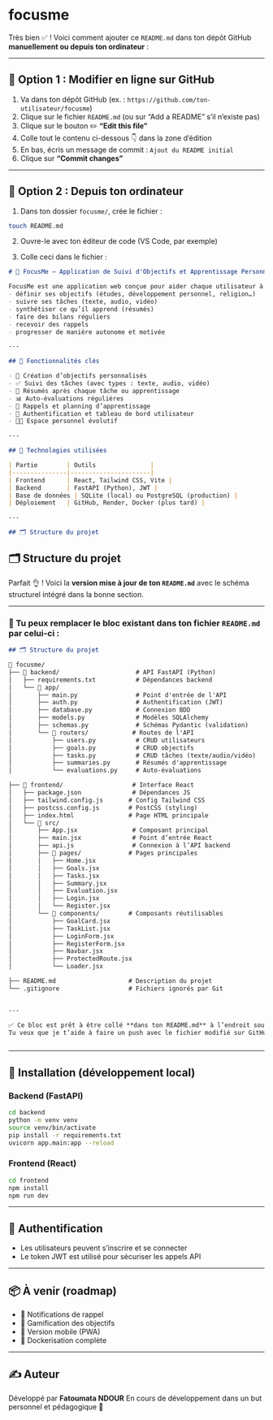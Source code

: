 # focusme
Très bien ✅ ! Voici comment ajouter ce `README.md` dans ton dépôt GitHub **manuellement ou depuis ton ordinateur** :

---

## 🧠 Option 1 : Modifier en ligne sur GitHub

1. Va dans ton dépôt GitHub (ex. : `https://github.com/ton-utilisateur/focusme`)
2. Clique sur le fichier `README.md` (ou sur “Add a README” s’il n’existe pas)
3. Clique sur le bouton ✏️ **“Edit this file”**
4. Colle tout le contenu ci-dessous 👇 dans la zone d’édition
5. En bas, écris un message de commit :
   `Ajout du README initial`
6. Clique sur **“Commit changes”**

---

## 🧠 Option 2 : Depuis ton ordinateur

1. Dans ton dossier `focusme/`, crée le fichier :

```bash
touch README.md
```

2. Ouvre-le avec ton éditeur de code (VS Code, par exemple)

3. Colle ceci dans le fichier :

```markdown
# 🎯 FocusMe – Application de Suivi d'Objectifs et Apprentissage Personnel

FocusMe est une application web conçue pour aider chaque utilisateur à :
- définir ses objectifs (études, développement personnel, religion…)
- suivre ses tâches (texte, audio, vidéo)
- synthétiser ce qu’il apprend (résumés)
- faire des bilans réguliers
- recevoir des rappels
- progresser de manière autonome et motivée

---

## 🧠 Fonctionnalités clés

- 📌 Création d’objectifs personnalisés
- ✅ Suivi des tâches (avec types : texte, audio, vidéo)
- 🧠 Résumés après chaque tâche ou apprentissage
- 📊 Auto-évaluations régulières
- 📅 Rappels et planning d’apprentissage
- 🔐 Authentification et tableau de bord utilisateur
- 🧑‍💻 Espace personnel évolutif

---

## 🧩 Technologies utilisées

| Partie        | Outils               |
|---------------|----------------------|
| Frontend      | React, Tailwind CSS, Vite |
| Backend       | FastAPI (Python), JWT |
| Base de données | SQLite (local) ou PostgreSQL (production) |
| Déploiement   | GitHub, Render, Docker (plus tard) |

---

## 🗂️ Structure du projet

```
## 🗂️ Structure du projet

Parfait 👌 ! Voici la **version mise à jour de ton `README.md`** avec le schéma structurel intégré dans la bonne section.

---

### 📄 Tu peux remplacer le bloc existant dans ton fichier `README.md` par celui-ci :

```markdown
## 🗂️ Structure du projet

📁 focusme/
├── 📁 backend/                     # API FastAPI (Python)
│   ├── requirements.txt           # Dépendances backend
│   └── 📁 app/
│       ├── main.py                # Point d'entrée de l'API
│       ├── auth.py                # Authentification (JWT)
│       ├── database.py            # Connexion BDD
│       ├── models.py              # Modèles SQLAlchemy
│       ├── schemas.py             # Schémas Pydantic (validation)
│       └── 📁 routers/            # Routes de l'API
│           ├── users.py           # CRUD utilisateurs
│           ├── goals.py           # CRUD objectifs
│           ├── tasks.py           # CRUD tâches (texte/audio/vidéo)
│           ├── summaries.py       # Résumés d'apprentissage
│           └── evaluations.py     # Auto-évaluations

├── 📁 frontend/                   # Interface React
│   ├── package.json              # Dépendances JS
│   ├── tailwind.config.js       # Config Tailwind CSS
│   ├── postcss.config.js        # PostCSS (styling)
│   ├── index.html               # Page HTML principale
│   └── 📁 src/
│       ├── App.jsx               # Composant principal
│       ├── main.jsx              # Point d’entrée React
│       ├── api.js                # Connexion à l’API backend
│       ├── 📁 pages/             # Pages principales
│       │   ├── Home.jsx
│       │   ├── Goals.jsx
│       │   ├── Tasks.jsx
│       │   ├── Summary.jsx
│       │   ├── Evaluation.jsx
│       │   ├── Login.jsx
│       │   └── Register.jsx
│       └── 📁 components/        # Composants réutilisables
│           ├── GoalCard.jsx
│           ├── TaskList.jsx
│           ├── LoginForm.jsx
│           ├── RegisterForm.jsx
│           ├── Navbar.jsx
│           ├── ProtectedRoute.jsx
│           └── Loader.jsx

├── README.md                    # Description du projet
└── .gitignore                   # Fichiers ignorés par Git


---

✅ Ce bloc est prêt à être collé **dans ton README.md** à l’endroit souhaité.
Tu veux que je t’aide à faire un push avec le fichier modifié sur GitHub ?



````

---

## 🚀 Installation (développement local)

### Backend (FastAPI)
```bash
cd backend
python -m venv venv
source venv/bin/activate
pip install -r requirements.txt
uvicorn app.main:app --reload
````

### Frontend (React)

```bash
cd frontend
npm install
npm run dev
```

---

## 🔐 Authentification

* Les utilisateurs peuvent s’inscrire et se connecter
* Le token JWT est utilisé pour sécuriser les appels API

---

## 📦 À venir (roadmap)

* 🔔 Notifications de rappel
* 🎯 Gamification des objectifs
* 📱 Version mobile (PWA)
* 🐳 Dockerisation complète

---

## ✍️ Auteur

Développé par **Fatoumata NDOUR**
En cours de développement dans un but personnel et pédagogique 🌱

````